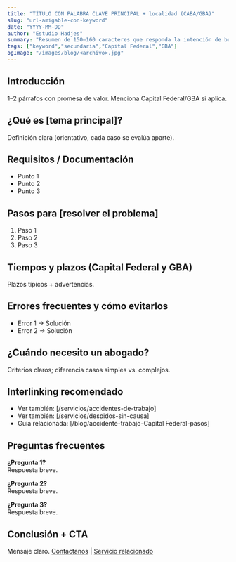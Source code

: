 ```yaml
---
title: "TÍTULO CON PALABRA CLAVE PRINCIPAL + localidad (CABA/GBA)"
slug: "url-amigable-con-keyword"
date: "YYYY-MM-DD"
author: "Estudio Hadjes"
summary: "Resumen de 150–160 caracteres que responda la intención de búsqueda."
tags: ["keyword","secundaria","Capital Federal","GBA"]
ogImage: "/images/blog/<archivo>.jpg"
---
```


## Introducción
1–2 párrafos con promesa de valor. Menciona Capital Federal/GBA si aplica.

## ¿Qué es [tema principal]?
Definición clara (orientativo, cada caso se evalúa aparte).

## Requisitos / Documentación
- Punto 1
- Punto 2
- Punto 3

## Pasos para [resolver el problema]
1. Paso 1
2. Paso 2
3. Paso 3

## Tiempos y plazos (Capital Federal y GBA)
Plazos típicos + advertencias.

## Errores frecuentes y cómo evitarlos
- Error 1 → Solución
- Error 2 → Solución

## ¿Cuándo necesito un abogado?
Criterios claros; diferencia casos simples vs. complejos.

## Interlinking recomendado
- Ver también: [/servicios/accidentes-de-trabajo]
- Ver también: [/servicios/despidos-sin-causa]
- Guía relacionada: [/blog/accidente-trabajo-Capital Federal-pasos]

## Preguntas frecuentes
**¿Pregunta 1?**  
Respuesta breve.

**¿Pregunta 2?**  
Respuesta breve.

**¿Pregunta 3?**  
Respuesta breve.

## Conclusión + CTA
Mensaje claro. [Contactanos](/contacto) | [Servicio relacionado](/servicios/<slug>)
